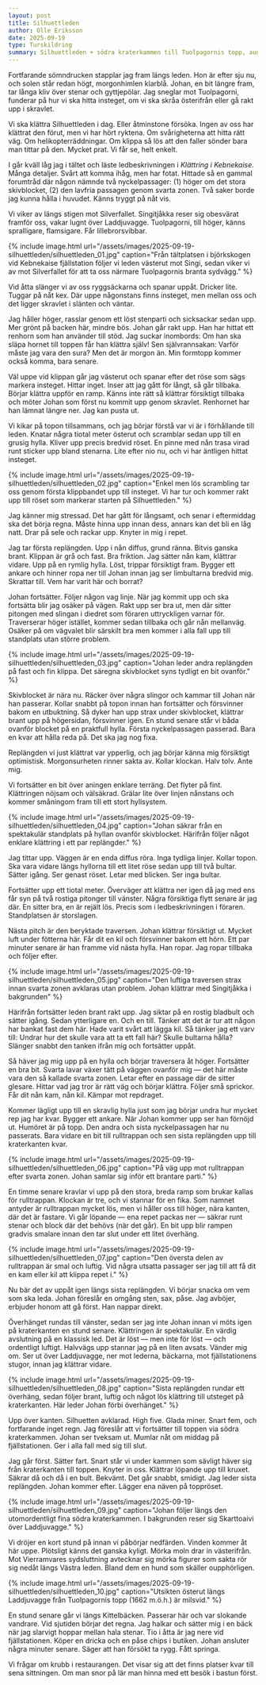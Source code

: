 ```yaml
---
layout: post
title: Silhuettleden
author: Olle Eriksson
date: 2025-09-19
type: Turskildring
summary: Silhuettleden + södra kraterkammen till Tuolpagornis topp, augusti 2025.
---
```


Fortfarande sömndrucken stapplar jag fram längs leden. Hon är efter sju nu, och solen står redan högt, morgonhimlen klarblå. Johan, en bit längre fram, tar långa kliv över stenar och gyttjepölar. Jag sneglar mot Tuolpagorni, funderar på hur vi ska hitta insteget, om vi ska skråa österifrån eller gå rakt upp i skravlet.

Vi ska klättra Silhuettleden i dag. Eller åtminstone försöka. Ingen av oss har klättrat den förut, men vi har hört ryktena. Om svårigheterna att hitta rätt väg. Om helikopterräddningar. Om klippa så lös att den faller sönder bara man tittar på den. Mycket prat. Vi får se, helt enkelt.

I går kväll låg jag i tältet och läste ledbeskrivningen i *Klättring i Kebnekaise*. Många detaljer. Svårt att komma ihåg, men har fotat. Hittade så en gammal forumtråd där någon nämnde två nyckelpassager: (1) höger om det stora skivblocket, (2) den lavfria passagen genom svarta zonen. Två saker borde jag kunna hålla i huvudet. Känns tryggt på nåt vis.

Vi viker av längs stigen mot Silverfallet. Singitjåkka reser sig obesvärat framför oss, vakar lugnt över Laddjuvagge. Tuolpagorni, till höger, känns spralligare, flamsigare. Får lillebrorsvibbar.

{% include image.html url="/assets/images/2025-09-19-silhuettleden/silhuettleden_01.jpg" caption="Från tältplatsen i björkskogen vid Kebnekaise fjällstation följer vi leden västerut mot Singi, sedan viker vi av mot Silverfallet för att ta oss närmare Tuolpagornis branta sydvägg." %}

Vid åtta slänger vi av oss ryggsäckarna och spanar uppåt. Dricker lite. Tuggar på nåt kex. Där uppe någonstans finns insteget, men mellan oss och det ligger skravlet i slänten och väntar.

Jag håller höger, rasslar genom ett löst stenparti och sicksackar sedan upp. Mer grönt på backen här, mindre bös. Johan går rakt upp. Han har hittat ett renhorn som han använder till stöd. Jag suckar inombords: Om han ska släpa hornet till toppen får han klättra själv! Sen självrannsakan: Varför måste jag vara den sura? Men det är morgon än. Min formtopp kommer också komma, bara senare.

Väl uppe vid klippan går jag västerut och spanar efter det röse som sägs markera insteget. Hittar inget. Inser att jag gått för långt, så går tillbaka. Börjar klättra uppför en ramp. Känns inte rätt så klättrar försiktigt tillbaka och möter Johan som först nu kommit upp genom skravlet. Renhornet har han lämnat längre ner. Jag kan pusta ut.

Vi kikar på topon tillsammans, och jag börjar förstå var vi är i förhållande till leden. Knatar några tiotal meter österut och scramblar sedan upp till en grusig hylla. Kliver upp precis bredvid röset. En pinne med nån trasa virad runt sticker upp bland stenarna. Lite efter nio nu, och vi har äntligen hittat insteget.

{% include image.html url="/assets/images/2025-09-19-silhuettleden/silhuettleden_02.jpg" caption="Enkel men lös scrambling tar oss genom första klippbandet upp till insteget. Vi har tur och kommer rakt upp till röset som markerar starten på Silhuettleden." %}

Jag känner mig stressad. Det har gått för långsamt, och senar i eftermiddag ska det börja regna. Måste hinna upp innan dess, annars kan det bli en låg natt. Drar på sele och rackar upp. Knyter in mig i repet.

Jag tar första replängden. Upp i nån diffus, grund ränna. Bitvis ganska brant. Klippan är grå och fast. Bra friktion. Jag sätter nån kam, klättrar vidare. Upp på en rymlig hylla. Löst, trippar försiktigt fram. Bygger ett ankare och hinner ropa ner till Johan innan jag ser limbultarna bredvid mig. Skrattar till. Vem har varit här och borrat?

Johan fortsätter. Följer någon vag linje. När jag kommit upp och ska fortsätta blir jag osäker på vägen. Rakt upp ser bra ut, men där sitter pitongen med slingan i diedret som föraren uttryckligen varnar för. Traverserar höger istället, kommer sedan tillbaka och går nån mellanväg. Osäker på om vägvalet blir särskilt bra men kommer i alla fall upp till standplats utan större problem.

{% include image.html url="/assets/images/2025-09-19-silhuettleden/silhuettleden_03.jpg" caption="Johan leder andra replängden på fast och fin klippa. Det säregna skivblocket syns tydligt en bit ovanför." %}

Skivblocket är nära nu. Räcker över några slingor och kammar till Johan när han passerar. Kollar snabbt på topon innan han fortsätter och försvinner bakom en utbuktning. Så dyker han upp strax under skivblocket, klättrar brant upp på högersidan, försvinner igen. En stund senare står vi båda ovanför blocket på en praktfull hylla. Första nyckelpassagen passerad. Bara en kvar att hålla reda på. Det ska jag nog fixa.

Replängden vi just klättrat var ypperlig, och jag börjar känna mig försiktigt optimistisk. Morgonsurheten rinner sakta av. Kollar klockan. Halv tolv. Ante mig.

Vi fortsätter en bit över aningen enklare terräng. Det flyter på fint. Klättringen nöjsam och välsäkrad. Grälar lite över linjen nånstans och kommer småningom fram till ett stort hyllsystem.

{% include image.html url="/assets/images/2025-09-19-silhuettleden/silhuettleden_04.jpg" caption="Johan säkrar från en spektakulär standplats på hyllan ovanför skivblocket. Härifrån följer något enklare klättring i ett par replängder." %}

Jag tittar upp. Väggen är en enda diffus röra. Inga tydliga linjer. Kollar topon. Ska vara vidare längs hyllorna till ett litet röse sedan upp till två bultar. Sätter igång. Ser genast röset. Letar med blicken. Ser inga bultar.

Fortsätter upp ett tiotal meter. Överväger att klättra ner igen då jag med ens får syn på två rostiga pitonger till vänster. Några försiktiga flytt senare är jag där. En sitter bra, en är rejält lös. Precis som i ledbeskrivningen i föraren. Standplatsen är storslagen.

Nästa pitch är den beryktade traversen. Johan klättrar försiktigt ut. Mycket luft under fötterna här. Får dit en kil och försvinner bakom ett hörn. Ett par minuter senare är han framme vid nästa hylla. Han ropar. Jag ropar tillbaka och följer efter.

{% include image.html url="/assets/images/2025-09-19-silhuettleden/silhuettleden_05.jpg" caption="Den luftiga traversen strax innan svarta zonen avklaras utan problem. Johan klättrar med Singitjåkka i bakgrunden" %}

Härifrån fortsätter leden brant rakt upp. Jag siktar på en rostig bladbult och sätter igång. Sedan ytterligare en. Och en till. Tänker att det är tur att någon har bankat fast dem här. Hade varit svårt att lägga kil. Så tänker jag ett varv till: Undrar hur det skulle vara att ta ett fall här? Skulle bultarna hålla? Slänger snabbt den tanken ifrån mig och fortsätter uppåt.

Så häver jag mig upp på en hylla och börjar traversera åt höger. Fortsätter en bra bit. Svarta lavar växer tätt på väggen ovanför mig — det här måste vara den så kallade svarta zonen. Letar efter en passage där de sitter glesare. Hittar vad jag tror är rätt väg och börjar klättra. Följer små sprickor. Får dit nån kam, nån kil. Kämpar mot repdraget.

Kommer lägligt upp till en skravlig hylla just som jag börjar undra hur mycket rep jag har kvar. Bygger ett ankare. När Johan kommer upp ser han förnöjd ut. Humöret är på topp. Den andra och sista nyckelpassagen har nu passerats. Bara vidare en bit till rulltrappan och sen sista replängden upp till kraterkanten kvar.

{% include image.html url="/assets/images/2025-09-19-silhuettleden/silhuettleden_06.jpg" caption="På väg upp mot rulltrappan efter svarta zonen. Johan samlar sig inför ett brantare parti." %}

En timme senare kravlar vi upp på den stora, breda ramp som brukar kallas för rulltrappan. Klockan är tre, och vi stannar för en fika. Som namnet antyder är rulltrappan mycket lös, men vi håller oss till höger, nära kanten, där det är fastare. Vi går löpande — ena repet packas ner — säkrar runt stenar och block där det behövs (när det går). En bit upp blir rampen gradvis smalare innan den tar slut under ett litet överhäng.

{% include image.html url="/assets/images/2025-09-19-silhuettleden/silhuettleden_07.jpg" caption="Den översta delen av rulltrappan är smal och luftig. Vid några utsatta passager ser jag till att få dit en kam eller kil att klippa repet i." %}

Nu bär det av uppåt igen längs sista replängden. Vi börjar snacka om vem som ska leda. Johan föreslår en omgång sten, sax, påse. Jag avböjer, erbjuder honom att gå först. Han nappar direkt.

Överhänget rundas till vänster, sedan ser jag inte Johan innan vi möts igen på kraterkanten en stund senare. Klättringen är spektakulär. En värdig avslutning på en klassisk led. Det är löst — men inte för löst — och ordentligt luftigt. Halvvägs upp stannar jag på en liten avsats. Vänder mig om. Ser ut över Laddjuvagge, ner mot lederna, bäckarna, mot fjällstationens stugor, innan jag klättrar vidare.

{% include image.html url="/assets/images/2025-09-19-silhuettleden/silhuettleden_08.jpg" caption="Sista replängden rundar ett överhäng, sedan följer brant, luftig och något lös klättring till utsteget på kraterkanten. Här leder Johan förbi överhänget." %}

Upp över kanten. Silhuetten avklarad. High five. Glada miner. Snart fem, och fortfarande inget regn. Jag föreslår att vi fortsätter till toppen via södra kraterkammen. Johan ser tveksam ut. Mumlar nåt om middag på fjällstationen. Ger i alla fall med sig till slut.

Jag går först. Sätter fart. Snart står vi under kammen som sävligt häver sig från kraterkanten till toppen. Knyter in oss. Klättrar löpande upp till kruxet. Säkrar då och då i en bult. Bekvämt. Det går snabbt, smidigt. Jag leder sista replängden. Johan kommer efter. Lägger ena näven på toppröset.

{% include image.html url="/assets/images/2025-09-19-silhuettleden/silhuettleden_09.jpg" caption="Johan följer längs den utomordentligt fina södra kraterkammen. I bakgrunden reser sig Skarttoaivi över Laddjuvagge." %}

Vi dröjer en kort stund på innan vi påbörjar nedfärden. Vinden kommer åt här uppe. Plötsligt känns det ganska kyligt. Mörka moln drar in västerifrån. Mot Vierramvares sydsluttning avtecknar sig mörka figurer som sakta rör sig nedåt längs Västra leden. Bland dem en hund som skäller oupphörligen.

{% include image.html url="/assets/images/2025-09-19-silhuettleden/silhuettleden_10.jpg" caption="Utsikten österut längs Laddjuvagge från Tuolpagornis topp (1662 m.ö.h.) är milsvid." %}

En stund senare går vi längs Kittelbäcken. Passerar här och var slokande vandrare. Vid sjutiden börjar det regna. Jag halkar och sätter mig i en bäck när jag slarvigt hoppar mellan hala stenar. Tio i åtta är jag nere vid fjällstationen. Köper en dricka och en påse chips i butiken. Johan ansluter några minuter senare. Säger att han försökt ta rygg. Fått springa.

Vi frågar om krubb i restaurangen. Det visar sig att det finns platser kvar till sena sittningen. Om man snor på lär man hinna med ett besök i bastun först.
